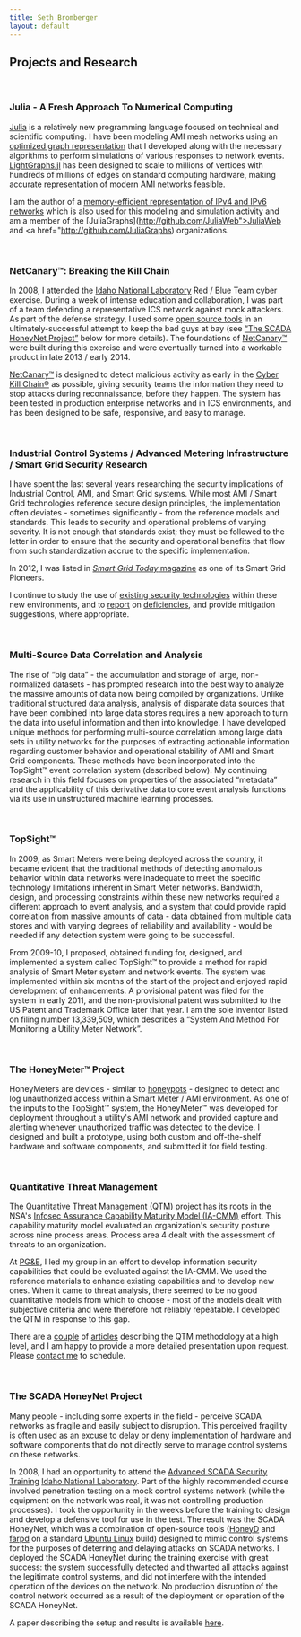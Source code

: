 ```yaml
---
title: Seth Bromberger
layout: default
---
```

## Projects and Research

<br/>

### <a name="julia"></a>Julia - A Fresh Approach To Numerical Computing
[Julia](http://julialang.org) is a relatively new programming language focused on technical and scientific computing. I have been modeling AMI mesh networks using an <a href="http://github.com/JuliaGraphs/LightGraphs.jl"> optimized graph representation</a> that I developed along with the necessary algorithms to perform simulations of various responses to network events.
[LightGraphs.jl](http://github.com/JuliaGraphs/LightGraphs.jl) has been designed to scale to millions of vertices with hundreds of millions of edges on standard computing hardware, making accurate representation of modern AMI networks feasible.

I am the author of a [memory-efficient representation of IPv4 and IPv6 networks](http://github.com/JuliaWeb/IPNets.jl) which is also used for this modeling and simulation activity and am a member of the [JuliaGraphs](http://github.com/JuliaWeb">JuliaWeb</a> and <a href="http://github.com/JuliaGraphs) organizations.

<br/>

### <a name="netcanary"></a>NetCanary™: Breaking the Kill Chain
In 2008, I attended the [Idaho National Laboratory](http://www.inl.gov) Red / Blue Team cyber exercise. During a week of intense education and collaboration, I was part of a team defending a representative ICS network against mock attackers. As part of the defense strategy, I used some [open source tools](http://www.honeyd.org) in an ultimately-successful attempt to keep the bad guys at bay (see [“The SCADA HoneyNet Project”]("#honeynet") below for more details). The foundations of [NetCanary™](http://www.netcanary.com) were built during this exercise and were eventually turned into a workable product in late 2013 / early 2014.

[NetCanary™](http://www.netcanary.com) is designed to detect malicious activity as early in the [Cyber Kill Chain®](http://www.lockheedmartin.com/us/what-we-do/information-technology/cyber-security/cyber-kill-chain.html) as possible, giving security teams the information they need to stop attacks during reconnaissance, before they happen. The system has been tested in production enterprise networks and in ICS environments, and has been designed to be safe, responsive, and easy to manage.

<br/>

### <a name="icsami"></a>Industrial Control Systems / Advanced Metering Infrastructure / Smart Grid Security Research
I have spent the last several years researching the security implications of Industrial Control, AMI, and Smart Grid systems. While most AMI / Smart Grid technologies reference secure design principles, the implementation often deviates - sometimes significantly - from the reference models and standards. This leads to security and operational problems of varying severity. It is not enough that standards exist; they must be followed to the letter in order to ensure that the security and operational benefits that flow from such standardization accrue to the specific implementation.

In 2012, I was listed in [<i>Smart Grid Today</i> magazine](http://www.smartgridtoday.com/products/Smart-Grid-PIONEERS-2012.cfm) as one of its Smart Grid Pioneers.

I continue to study the use of [existing security technologies](/files/pki_whitepaper_1.4.pdf) within these new environments, and to [report](http://energy.gov/sites/prod/files/oeprod/DocumentsandMedia/DNS_Exfiltration_2011-01-01_v1.1.pdf) on [deficiencies](http://www.us-cert.gov/control_systems/pdf/ICSA-12-348-01.pdf), and provide mitigation suggestions, where appropriate.

<br/>

### <a name="correlation"></a>Multi-Source Data Correlation and Analysis
The rise of “big data” - the accumulation and storage of large, non-normalized datasets - has prompted research into the best way to analyze the massive amounts of data now being compiled by organizations. Unlike traditional structured data analysis, analysis of disparate data sources that have been combined into large data stores requires a new approach to turn the data into useful information and then into knowledge. I have developed unique methods for performing multi-source correlation among large data sets in utility networks for the purposes of extracting actionable information regarding customer behavior and operational stability of AMI and Smart Grid components. These methods have been incorporated into the TopSight™ event correlation system (described below). My continuing research in this field focuses on properties of the associated “metadata” and the applicability of this derivative data to core event analysis functions via its use in unstructured machine learning processes.

<br/>

### <a name="topsight"></a>TopSight™
In 2009, as Smart Meters were being deployed across the country, it became evident that the traditional methods of detecting anomalous behavior within data networks were inadequate to meet the specific technology limitations inherent in Smart Meter networks. Bandwidth, design, and processing constraints within these new networks required a different approach to event analysis, and a system that could provide rapid correlation from massive amounts of data - data obtained from multiple data stores and with varying degrees of reliability and availability - would be needed if any detection system were going to be successful.

From 2009-10, I proposed, obtained funding for, designed, and implemented a system called TopSight™ to provide a method for rapid analysis of Smart Meter system and network events. The system was implemented within six months of the start of the project and enjoyed rapid development of enhancements. A provisional patent was filed for the system in early 2011, and the non-provisional patent was submitted to the US Patent and Trademark Office later that year. I am the sole inventor listed on filing number 13,339,509, which describes a “System And Method For Monitoring a Utility Meter Network”.

<br/>

### <a name="honeymeter"></a>The HoneyMeter™ Project
HoneyMeters are devices - similar to [honeypots](http://en.wikipedia.org/wiki/Honeypot_(computing)) - designed to detect and log unauthorized access within a Smart Meter / AMI environment. As one of the inputs to the TopSight™ system, the HoneyMeter™ was developed for deployment throughout a utility's AMI network and provided capture and alerting whenever unauthorized traffic was detected to the device. I designed and built a prototype, using both custom and off-the-shelf hardware and software components, and submitted it for field testing.

<br/>

### <a name="qtm"></a>Quantitative Threat Management
The Quantitative Threat Management (QTM) project has its roots in the NSA's [Infosec Assurance Capability Maturity Model (IA-CMM)](http://www.isatrp.org/IA-CMMv3_1.pdf) effort. This capability maturity model evaluated an organization's security posture across nine process areas. Process area 4 dealt with the assessment of threats to an organization.

At [PG&amp;E](http://www.pge.com), I led my group in an effort to develop information security capabilities that could be evaluated against the IA-CMM. We used the reference materials to enhance existing capabilities and to develop new ones. When it came to threat analysis, there seemed to be no good quantitative models from which to choose - most of the models dealt with subjective criteria and were therefore not reliably repeatable. I developed the QTM in response to this gap.

There are a [couple](http://searchsecurity.techtarget.com/magazineContent/Researcher-Puts-Quantitative-Measurement-on-Information-Security-Threats) of [articles](http://www.csoonline.com/article/print/330670) describing the QTM methodology at a high level, and I am happy to provide a more detailed presentation upon request. Please [contact me](mailto:info@bromberger.com?subject="QTM") to schedule.

<br/>

### <a name="honeynet"></a>The SCADA HoneyNet Project
Many people - including some experts in the field - perceive SCADA networks as fragile and easily subject to disruption. This perceived fragility is often used as an excuse to delay or deny implementation of hardware and software components that do not directly serve to manage control systems on these networks.

In 2008, I had an opportunity to attend the [Advanced SCADA Security Training](http://www.inl.gov/scada/training/advanced_scada.shtml) [Idaho National Laboratory](http://www.inl.gov). Part of the highly recommended course involved penetration testing on a mock control systems network (while the equipment on the network was real, it was not controlling production processes). I took the opportunity in the weeks before the training to design and develop a defensive tool for use in the test. The result was the SCADA HoneyNet, which was a combination of open-source tools ([HoneyD](http://www.honeyd.org) and [farpd](http://www.digipedia.pl/man/doc/view/farpd.8/) on a standard [Ubuntu Linux](http://www.ubuntu.com) build) designed to mimic control systems for the purposes of deterring and delaying attacks on SCADA networks. I deployed the SCADA HoneyNet during the training exercise with great success: the system successfully detected and thwarted all attacks against the legitimate control systems, and did not interfere with the intended operation of the devices on the network. No production disruption of the control network occurred as a result of the deployment or operation of the SCADA HoneyNet.

A paper describing the setup and results is available [here](http://www.energysec.org/Websites/energysec/files/Content/840313/honeypots%20and%20control%20systems.pdf).
